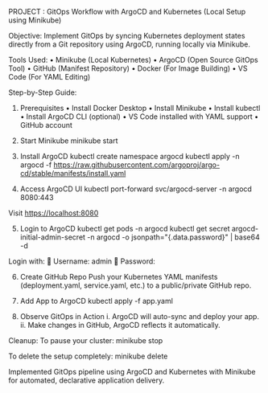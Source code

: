 
PROJECT : GitOps Workflow with ArgoCD and Kubernetes (Local Setup using Minikube)

Objective:
Implement GitOps by syncing Kubernetes deployment states directly from a Git repository using ArgoCD, running locally via Minikube.

Tools Used:
•	Minikube (Local Kubernetes)
•	ArgoCD (Open Source GitOps Tool)
•	GitHub (Manifest Repository)
•	Docker (For Image Building)
•	VS Code (For YAML Editing)

Step-by-Step Guide:

1.  Prerequisites
•	Install Docker Desktop
•	Install Minikube
•	Install kubectl
•	Install ArgoCD CLI (optional)
•	VS Code installed with YAML support
•	GitHub account

2. Start Minikube
minikube start

3. Install ArgoCD
kubectl create namespace argocd
kubectl apply -n argocd -f https://raw.githubusercontent.com/argoproj/argo-cd/stable/manifests/install.yaml


 4.  Access ArgoCD UI
kubectl port-forward svc/argocd-server -n argocd 8080:443

Visit [https://localhost:8080](https://localhost:8080)

 5.  Login to ArgoCD
kubectl get pods -n argocd
kubectl get secret argocd-initial-admin-secret -n argocd -o jsonpath="{.data.password}" | base64 -d

Login with:
	Username: admin
	Password: <above-password>


 6. Create GitHub Repo
Push your Kubernetes YAML manifests (deployment.yaml, service.yaml, etc.) to a public/private GitHub repo.


 7.  Add App to ArgoCD
kubectl apply -f app.yaml


 8. Observe GitOps in Action
i.	ArgoCD will auto-sync and deploy your app.
ii.	Make changes in GitHub, ArgoCD reflects it automatically.

Cleanup:
To pause your cluster:
minikube stop

 To delete the setup completely:
minikube delete


Implemented GitOps pipeline using ArgoCD and Kubernetes with Minikube for automated, declarative application delivery. 

